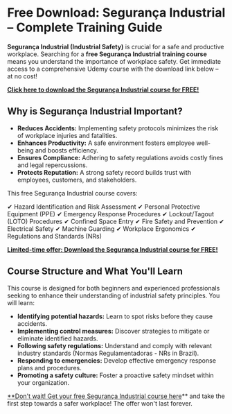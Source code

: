 # Free Download: Segurança Industrial – Complete Training Guide

**Segurança Industrial (Industrial Safety)** is crucial for a safe and productive workplace. Searching for a **free Segurança Industrial training course** means you understand the importance of workplace safety. Get immediate access to a comprehensive Udemy course with the download link below – at no cost!

[**Click here to download the Segurança Industrial course for FREE!**](https://udemywork.com/seguranca-industrial)

## Why is Segurança Industrial Important?

*   **Reduces Accidents:** Implementing safety protocols minimizes the risk of workplace injuries and fatalities.
*   **Enhances Productivity:** A safe environment fosters employee well-being and boosts efficiency.
*   **Ensures Compliance:** Adhering to safety regulations avoids costly fines and legal repercussions.
*   **Protects Reputation:** A strong safety record builds trust with employees, customers, and stakeholders.

This free Segurança Industrial course covers:

✔ Hazard Identification and Risk Assessment
✔ Personal Protective Equipment (PPE)
✔ Emergency Response Procedures
✔ Lockout/Tagout (LOTO) Procedures
✔ Confined Space Entry
✔ Fire Safety and Prevention
✔ Electrical Safety
✔ Machine Guarding
✔ Workplace Ergonomics
✔ Regulations and Standards (NRs)

[**Limited-time offer: Download the Segurança Industrial course for FREE!**](https://udemywork.com/seguranca-industrial)

## Course Structure and What You'll Learn

This course is designed for both beginners and experienced professionals seeking to enhance their understanding of industrial safety principles. You will learn:

*   **Identifying potential hazards:** Learn to spot risks before they cause accidents.
*   **Implementing control measures:** Discover strategies to mitigate or eliminate identified hazards.
*   **Following safety regulations:** Understand and comply with relevant industry standards (Normas Regulamentadoras - NRs in Brazil).
*   **Responding to emergencies:** Develop effective emergency response plans and procedures.
*   **Promoting a safety culture:** Foster a proactive safety mindset within your organization.

[**Don't wait! Get your free Segurança Industrial course here](https://udemywork.com/seguranca-industrial)** and take the first step towards a safer workplace! The offer won't last forever.
